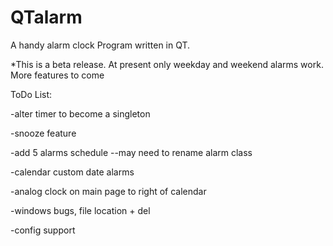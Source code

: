QTalarm
=======

A handy alarm clock Program written in QT.

*This is a beta release.  At present only weekday and weekend alarms work.  More features to come

ToDo List:

-alter timer to become a singleton

-snooze feature

-add 5 alarms schedule --may need to rename alarm class

-calendar custom date alarms

-analog clock on main page to right of calendar

-windows bugs, file location + del

-config support